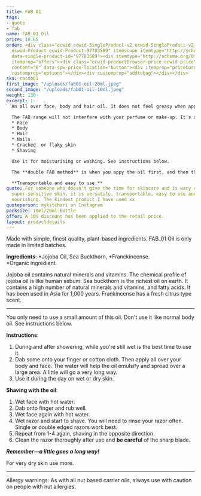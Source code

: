 ```yaml
---
title: FAB 01
tags:
- quote
- fab
name: FAB_01 Oil
price: 10.65
order: <div class="ecwid ecwid-SingleProduct-v2 ecwid-SingleProduct-v2-bordered ecwid-SingleProduct-v2-centered
  ecwid-Product ecwid-Product-97783589" itemscope itemtype="http://schema.org/Product"
  data-single-product-id="97783589"><div itemtype="http://schema.org/Offer" itemscope
  itemprop="offers"><div class="ecwid-productBrowser-price ecwid-price" itemprop="price"
  content="6" data-spw-price-location="button"><div itemprop="priceCurrency" content="GBP"></div></div></div><div
  customprop="options"></div><div customprop="addtobag"></div></div>
sku: cacnb01
first_image: "/uploads/fab01-oil-20ml.jpeg"
second_image: "/uploads/fab01-oil-10ml.jpeg"
weight: 130
excerpt: |-
  An all over face, body and hair oil. It does not feel greasy when applied. It's very concentrated and a little goes a long way.

  The FAB range will not interfere with your perfume or make-up. It's a multi-purpose, unisex product. You can use it on your:
  * Face
  * Body
  * Hair
  * Nails
  * Cracked  or flaky skin
  * Shaving

  Use it for moisturising or washing. See instructions below.

  The **double FAB method** is when you appy the oil first, and then the butter on top. Try this to give you super soft skin. Especially great for when you have really dry, flaky or cracked skin.

  **Transportable and easy to use.**
quote: For someone who doesn't give the time for skincare and is wary due to having
  super-sensitive skin, it is versatile, transportable, easy to use and gentle and
  nourishing. The kindest product I have used xx
quoteperson: mykitchari on Instagram
packsize: 10ml/20ml Bottle
offer: A 10% discount has been applied to the retail price.
layout: productdetails
---
```


Made with simple, finest quality, plant-based ingredients. FAB_01 Oil is only made in limited batches. 

**Ingredients**: *Jojoba Oil, Sea Buckthorn, *Franckincense.  
*Organic ingredient.

Jojoba oil contains natural minerals and vitamins. The chemical profile of jojoba oil is like human sebum. Sea buckthorn is the richest oil on earth. It contains a high number of natural minerals and vitamins, and fatty acids. It has been used in Asia for 1,000 years. Frankincense has a fresh citrus type scent.

***

You only need to use a small amount of this oil. Don't use it like normal body oil. See instructions below.

**Instructions**:
1. During and after showering, while you're still wet is the best time to use it.
2. Dab some onto your finger or cotton cloth. Then apply all over your body and face. The water will help the oil emulsify and spread over a large area. A little will go a very long way.
3. Use it during the day on wet or dry skin.

**Shaving with the oil**:
1. Wet face with hot water.
2. Dab onto finger and rub well.
3. Wet face again with hot water.
4. Wet razor and start to shave. You will need to rinse your razor often. Single or double edged razors work best. 
5. Repeat from 1-4 again, shaving in the opposite direction.
6. Clean the razor thoroughly after use and **be careful** of the sharp blade.

 _**Remember—a little goes a long way!**_

For very dry skin use more.

***

Allergy warnings: As with all nut based carrier oils, always use with caution on people with nut allergies.